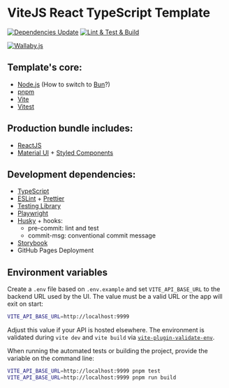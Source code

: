 # ViteJS React TypeScript Template

[![Dependencies Update](https://github.com/cTux/vitejs-react-ts-template/actions/workflows/dependencies-update.yml/badge.svg)](https://github.com/cTux/vitejs-react-ts-template/actions/workflows/dependencies-update.yml)
[![Lint & Test & Build](https://github.com/cTux/vitejs-react-ts-template/actions/workflows/lint-test-build.yml/badge.svg)](https://github.com/cTux/vitejs-react-ts-template/actions/workflows/lint-test-build.yml)

[![Wallaby.js](https://img.shields.io/badge/wallaby.js-configured-green.svg)](https://wallabyjs.com)

## Template's core:

- [Node.js](https://nodejs.org/en/) (How to switch to [Bun](./docs/BUN.md)?)
- [pnpm](https://pnpm.io/)
- [Vite](https://vitejs.dev/)
- [Vitest](https://vitest.dev/)

## Production bundle includes:

- [ReactJS](https://reactjs.org/)
- [Material UI](https://mui.com/material-ui/getting-started/) + [Styled Components](https://styled-components.com/)

## Development dependencies:

- [TypeScript](https://www.typescriptlang.org/)
- [ESLint](https://eslint.org/) + [Prettier](https://prettier.io/)
- [Testing Library](https://testing-library.com/)
- [Playwright](https://playwright.dev/)
- [Husky](https://www.npmjs.com/package/husky) + hooks:
  - pre-commit: lint and test
  - commit-msg: conventional commit message
- [Storybook](https://storybook.js.org/)
- GitHub Pages Deployment

## Environment variables

Create a `.env` file based on `.env.example` and set `VITE_API_BASE_URL` to the
backend URL used by the UI. The value must be a valid URL or the app will exit
on start:

```bash
VITE_API_BASE_URL=http://localhost:9999
```

Adjust this value if your API is hosted elsewhere.
The environment is validated during `vite dev` and `vite build` via
[`vite-plugin-validate-env`](https://github.com/Julien-R44/vite-plugin-validate-env).

When running the automated tests or building the project, provide the variable on the command line:

```bash
VITE_API_BASE_URL=http://localhost:9999 pnpm test
VITE_API_BASE_URL=http://localhost:9999 pnpm run build
```
